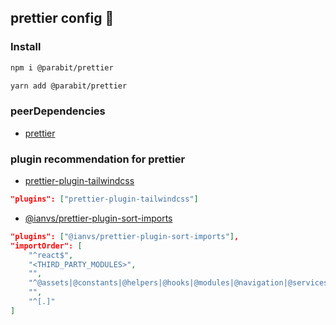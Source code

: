## prettier config 🚀

### Install

```bash
npm i @parabit/prettier
```

```bash
yarn add @parabit/prettier
```

### peerDependencies

-  [prettier](https://www.npmjs.com/package/prettier)

### plugin recommendation for prettier

-  [prettier-plugin-tailwindcss](https://www.npmjs.com/package/prettier-plugin-tailwindcss)

```json
"plugins": ["prettier-plugin-tailwindcss"]
```

-  [@ianvs/prettier-plugin-sort-imports](https://www.npmjs.com/package/@ianvs/prettier-plugin-sort-imports)

```json
"plugins": ["@ianvs/prettier-plugin-sort-imports"],
"importOrder": [
    "^react$",
    "<THIRD_PARTY_MODULES>",
    "",
    "^@assets|@constants|@helpers|@hooks|@modules|@navigation|@services|@stores|@types|@ui$",
    "",
    "^[.]"
]
```
